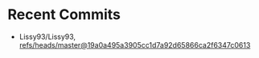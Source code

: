 # Recent Commits

<!-- START gadpp -->
- Lissy93/Lissy93, [refs/heads/master@19a0a495a3905cc1d7a92d65866ca2f6347c0613](https://github.com/Lissy93/Lissy93/commit/19a0a495a3905cc1d7a92d65866ca2f6347c0613)
